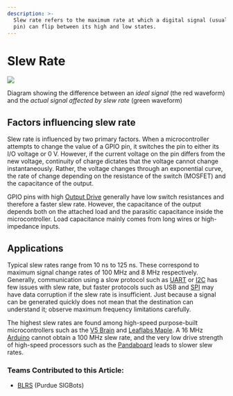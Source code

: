 ```yaml
---
description: >-
  Slew rate refers to the maximum rate at which a digital signal (usually a GPIO
  pin) can flip between its high and low states.
---
```


# Slew Rate

![](https://phabricator.purduesigbots.com/file/data/xrlupzhixcjmziaw2gks/PHID-FILE-ybs5wwbrv5nul2ndlwhk/slew_rate.png)

Diagram showing the difference between an _ideal signal_ (the red waveform) and the _actual signal affected by slew rate_ (green waveform)

## Factors influencing slew rate

Slew rate is influenced by two primary factors. When a microcontroller attempts to change the value of a GPIO pin, it switches the pin to either its I/O voltage or 0 V. However, if the current voltage on the pin differs from the new voltage, continuity of charge dictates that the voltage cannot change instantaneously. Rather, the voltage changes through an exponential curve, the rate of change depending on the resistance of the switch (MOSFET) and the capacitance of the output.

GPIO pins with high [Output Drive](output-drive.md) generally have low switch resistances and therefore a faster slew rate. However, the capacitance of the output depends both on the attached load and the parasitic capacitance inside the microcontroller. Load capacitance mainly comes from long wires or high-impedance inputs.

## Applications

Typical slew rates range from 10 ns to 125 ns. These correspond to maximum signal change rates of 100 MHz and 8 MHz respectively. Generally, communication using a slow protocol such as [UART](uart.md) or [I2C](i2c.md) has few issues with slew rate, but faster protocols such as USB and [SPI](spi.md) may have data corruption if the slew rate is insufficient. Just because a signal can be generated quickly does not mean that the destination can understand it; observe maximum frequency limitations carefully.

The highest slew rates are found among high-speed purpose-built microcontrollers such as the [V5 Brain](../../vex-electronics/vex-electronics/vex-v5-brain/) and [Leaflabs Maple](external-boards/leaflabs-maple.md). A 16 MHz [Arduino](external-boards/arduino.md) cannot obtain a 100 MHz slew rate, and the very low drive strength of high-speed processors such as the [Pandaboard](external-boards/pandaboard.md) leads to slower slew rates.

### Teams Contributed to this Article:

* [BLRS](https://purduesigbots.com) (Purdue SIGBots)
